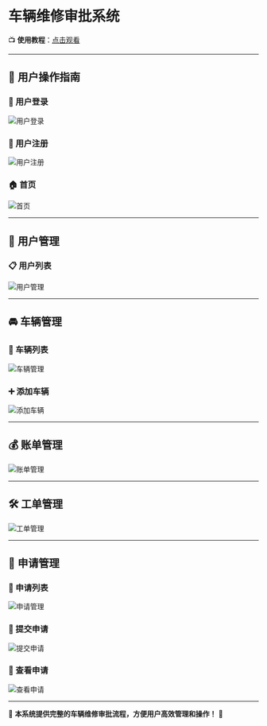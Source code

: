 # 车辆维修审批系统  

📺 **使用教程**：[点击观看](https://www.bilibili.com/video/BV1fCQVYrEC8/?share_source=copy_web&vd_source=3768cdbf02735a5ba891fa514290078e)  

---

## 🚗 用户操作指南  

### 🔐 用户登录  
![用户登录](https://github.com/user-attachments/assets/9a4a8527-e310-4e64-ad66-a0f3f39f9701)  

### 📝 用户注册  
![用户注册](https://github.com/user-attachments/assets/3a460cea-863e-490b-bb2f-9d0bc9e5112f)  

### 🏠 首页  
![首页](https://github.com/user-attachments/assets/1563f7cc-ac3a-4524-964d-b5292752dcbf)  

---

## 👤 用户管理  

### 📋 用户列表  
![用户管理](https://github.com/user-attachments/assets/3f556a57-0a94-4fc3-8d49-3909c15e33c0)  

---

## 🚘 车辆管理  

### 🚗 车辆列表  
![车辆管理](https://github.com/user-attachments/assets/236f4a3e-7813-4f23-b4ee-bd4b7fa39325)  

### ➕ 添加车辆  
![添加车辆](https://github.com/user-attachments/assets/cd856671-e546-433c-aa98-2e6d120a37fd)  

---

## 💰 账单管理  
![账单管理](https://github.com/user-attachments/assets/7f77b63e-a603-4ad6-8717-3dcffd7a2986)  

---

## 🛠️ 工单管理  
![工单管理](https://github.com/user-attachments/assets/1d380c4c-bbb2-470b-a0fd-d3e41120d065)  

---

## 📝 申请管理  

### 📑 申请列表  
![申请管理](https://github.com/user-attachments/assets/1520c044-e1da-49ce-8316-0d981eb8244b)  

### 📨 提交申请  
![提交申请](https://github.com/user-attachments/assets/c8f2f5e8-4b95-4cff-ba28-f7db0fe092b6)  

### 👀 查看申请  
![查看申请](https://github.com/user-attachments/assets/905791d2-e922-40ec-ab2f-c0a875659921)  

---

📌 **本系统提供完整的车辆维修审批流程，方便用户高效管理和操作！** 🚀
